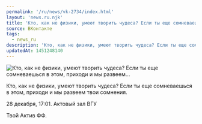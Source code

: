 ```yaml
---
permalink: '/ru/news/vk-2734/index.html'
layout: 'news.ru.njk'
title: 'Кто, как не физики, умеют творить чудеса? Если ты еще сомневаешься в этом, приходи и мы развеем…'
source: ВКонтакте
tags:
  - news_ru
description: 'Кто, как не физики, умеют творить чудеса? Если ты еще сомневаешься в этом, приходи и мы развеем…'
updatedAt: 1451248140
---
```

![Кто, как не физики, умеют творить чудеса? Если ты еще сомневаешься в этом, приходи и мы развеем…](https://sun9-37.userapi.com/impf/c629214/v629214303/26b60/MBCGFDlaPPI.jpg?size=604x377&quality=96&proxy=1&sign=cec5c08f2173c28d761c38e63708a658&c_uniq_tag=ORqasw2lLpcv9xHUOHxWBX7elIzS1NISxUANTmuGyBM&type=album)

Кто, как не физики, умеют творить чудеса?
Если ты еще сомневаешься в этом, приходи и мы развеем твои сомнения.

28 декабря, 17:01.
Актовый зал ВГУ

Твой Актив ФФ.

